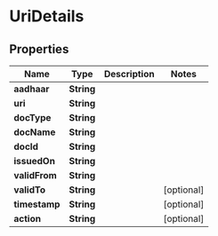 

# UriDetails


## Properties

| Name | Type | Description | Notes |
|------------ | ------------- | ------------- | -------------|
|**aadhaar** | **String** |  |  |
|**uri** | **String** |  |  |
|**docType** | **String** |  |  |
|**docName** | **String** |  |  |
|**docId** | **String** |  |  |
|**issuedOn** | **String** |  |  |
|**validFrom** | **String** |  |  |
|**validTo** | **String** |  |  [optional] |
|**timestamp** | **String** |  |  [optional] |
|**action** | **String** |  |  [optional] |



